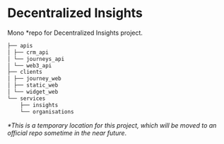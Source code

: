 # Decentralized Insights
Mono *repo for Decentralized Insights project.

```bash
├── apis
│ ├── crm_api
│ └── journeys_api
│ └── web3_api
├── clients
│ ├── journey_web
│ ├── static_web
│ └── widget_web
└── services
    ├── insights
    └── organisations
```


*\*This is a temporary location for this project,
which will be moved to an official repo sometime
in the near future*.
